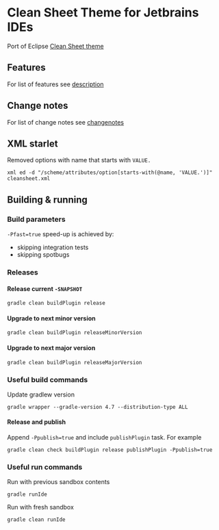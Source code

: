 Clean Sheet Theme for Jetbrains IDEs
======================================
Port of Eclipse [Clean Sheet theme](https://fappel.github.io/xiliary/clean-sheet.html)

## Features
For list of features see [description](./cleansheet/description.html)

## Change notes
For list of change notes see [changenotes](./cleansheet/change-notes.html)

## XML starlet
Removed options with name that starts with `VALUE.`
```
xml ed -d "/scheme/attributes/option[starts-with(@name, 'VALUE.')]" cleansheet.xml
```

## Building & running

### Build parameters
```-Pfast=true``` speed-up is achieved by:
* skipping integration tests 
* skipping spotbugs

### Releases

#### Release current `-SNAPSHOT`
```
gradle clean buildPlugin release
```
#### Upgrade to next minor version
```
gradle clean buildPlugin releaseMinorVersion
```
#### Upgrade to next major version
```
gradle clean buildPlugin releaseMajorVersion
```

### Useful build commands
Update gradlew version
```
gradle wrapper --gradle-version 4.7 --distribution-type ALL
```

#### Release and publish
Append ```-Ppublish=true``` and include ```publishPlugin``` task.
For example
```
gradle clean check buildPlugin release publishPlugin -Ppublish=true
```

### Useful run commands
Run with previous sandbox contents
```
gradle runIde
```
Run with fresh sandbox
```
gradle clean runIde
```

